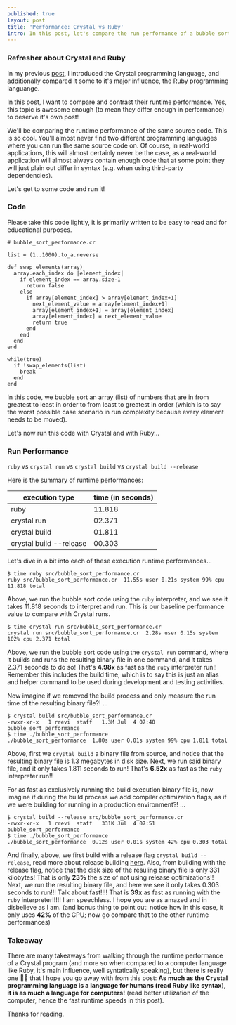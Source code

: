 ```yaml
---
published: true
layout: post
title: 'Performance: Crystal vs Ruby'
intro: In this post, let's compare the run performance of a bubble sort script with Crystal and Ruby
---
```


### Refresher about Crystal and Ruby

In my previous [post][1], I introduced the Crystal programming language, and additionally compared it some to it's major influence, the Ruby programming languange.

In this post, I want to compare and contrast their runtime performance. Yes, this topic is awesome enough (to mean they differ enough in performance) to deserve it's own post!

We'll be comparing the runtime performance of the same source code. This is so cool. You'll almost never find two different programming languages where you can run the same source code on. Of course, in real-world applications, this will almost certainly never be the case, as a real-world application will almost always contain enough code that at some point they will just plain out differ in syntax (e.g. when using third-party dependencies).

Let's get to some code and run it!

### Code

Please take this code lightly, it is primarily written to be easy to read and for educational purposes.

```crystal
# bubble_sort_performance.cr

list = (1..1000).to_a.reverse

def swap_elements(array)
  array.each_index do |element_index|
    if element_index == array.size-1
      return false
    else
      if array[element_index] > array[element_index+1]
        next_element_value = array[element_index+1]
        array[element_index+1] = array[element_index]
        array[element_index] = next_element_value
        return true
      end
    end
  end
end

while(true)
  if !swap_elements(list)
    break
  end
end
```

In this code, we bubble sort an array (list) of numbers that are in from greatest to least in order to from least to greatest in order (which is to say the worst possible case scenario in run complexity because every element needs to be moved).

Let's now run this code with Crystal and with Ruby...

### Run Performance

`ruby` vs `crystal run` vs `crystal build` vs `crystal build --release`

Here is the summary of runtime performances:

| execution type             | time (in seconds)         |
| -------------------------- | ------------------------- |
| ruby                       | 11.818                    |
| crystal run                | 02.371                    |
| crystal build              | 01.811                    |
| crystal build --release    | 00.303                    |

Let's dive in a bit into each of these execution runtime performances...

```
$ time ruby src/bubble_sort_performance.cr
ruby src/bubble_sort_performance.cr  11.55s user 0.21s system 99% cpu 11.818 total
```
Above, we run the bubble sort code using the `ruby` interpreter, and we see it takes 11.818 seconds to interpret and run. This is our baseline performance value to compare with Crystal runs.

```
$ time crystal run src/bubble_sort_performance.cr
crystal run src/bubble_sort_performance.cr  2.28s user 0.15s system 102% cpu 2.371 total
```
Above, we run the bubble sort code using the `crystal run` command, where it builds and runs the resulting binary file in one command, and it takes 2.371 seconds to do so! That's **4.98x** as fast as the `ruby` interpreter run!! Remember this includes the build time, which is to say this is just an alias and helper command to be used during development and testing activities.

Now imagine if we removed the build process and only measure the run time of the resulting binary file?! ...

```
$ crystal build src/bubble_sort_performance.cr
-rwxr-xr-x   1 rrevi  staff   1.3M Jul  4 07:40 bubble_sort_performance
$ time ./bubble_sort_performance
./bubble_sort_performance  1.80s user 0.01s system 99% cpu 1.811 total
```
Above, first we `crystal build` a binary file from source, and notice that the resulting binary file is 1.3 megabytes in disk size. Next, we run said binary file, and it only takes 1.811 seconds to run! That's **6.52x** as fast as the `ruby` interpreter run!!

For as fast as exclusively running the build execution binary file is, now imagine if during the build process we add compiler optimization flags, as if we were building for running in a production environment?! ...

```
$ crystal build --release src/bubble_sort_performance.cr
-rwxr-xr-x   1 rrevi  staff   331K Jul  4 07:51 bubble_sort_performance
$ time ./bubble_sort_performance
./bubble_sort_performance  0.12s user 0.01s system 42% cpu 0.303 total
```
And finally, above, we first build with a release flag `crystal build --release`, read more about release building [here][2]. Also, from building with the release flag, notice that the disk size of the resuling binary file is only 331 kilobytes! That is only **23%** the size of not using release optimizations!! Next, we run the resulting binary file, and here we see it only takes 0.303 seconds to run!!! Talk about fast!!!! That is **39x** as fast as running with the `ruby` interpreter!!!!! I am speechless. I hope you are as amazed and in disbelieve as I am. (and bonus thing to point out: notice how in this case, it only uses **42%** of the CPU; now go compare that to the other runtime performances)

### Takeaway

There are many takeaways from walking through the runtime performance of a Crystal program (and more so when compared to a computer language like Ruby, it's main influence, well syntatically speaking), but there is really one ☝🏽 that I hope you go away with from this post: **As much as the Crystal programming language is a language for humans (read Ruby like syntax), it is as much a language for computers!** (read better utilization of the computer, hence the fast runtime speeds in this post).

Thanks for reading.

[1]: /about-the-crystal-programming-language
[2]: https://crystal-lang.org/reference/1.4/using_the_compiler/index.html#release-builds